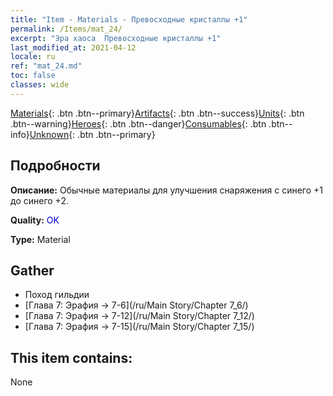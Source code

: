 ```yaml
---
title: "Item - Materials - Превосходные кристаллы +1"
permalink: /Items/mat_24/
excerpt: "Эра хаоса  Превосходные кристаллы +1"
last_modified_at: 2021-04-12
locale: ru
ref: "mat_24.md"
toc: false
classes: wide
---
```

 [Materials](/ru/Items/){: .btn .btn--primary}[Artifacts](/ru/Items/Artifacts/){: .btn .btn--success}[Units](/ru/Items/Units/){: .btn .btn--warning}[Heroes](/ru/Items/Heroes/){: .btn .btn--danger}[Consumables](/ru/Items/Consumables/){: .btn .btn--info}[Unknown](/ru/Items/Unknown/){: .btn .btn--primary}

## Подробности
 **Описание:** Обычные материалы для улучшения снаряжения c синего +1 до синего +2.

 **Quality:** <span style="color: #0000CD">OK</span>

 **Type:** Material

## Gather

*    Поход гильдии 
*    [Глава 7: Эрафия -> 7-6](/ru/Main Story/Chapter 7_6/) 
*    [Глава 7: Эрафия -> 7-12](/ru/Main Story/Chapter 7_12/) 
*    [Глава 7: Эрафия -> 7-15](/ru/Main Story/Chapter 7_15/) 

## This item contains:

  None

